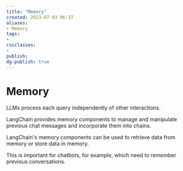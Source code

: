 ```yaml
---
title: "Memory"
created: 2023-07-03 06:37
aliases: 
- Memory
tags:
- 
cssclasses:
- 
publish:
dg-publish: true
---
```


<!-- 
tags: 
-->

<!--internal
parent:: [[notes/20230703061520 LangChain|LangChain]]
child:: [[]]
related:: [[]]
-->

<!--external
- [ ] []()
-->

# Memory

LLMs process each query independently of other interactions. 

LangChain provides memory components to manage and manipulate previous chat messages and incorporate them into chains. 

LangChain's memory components can be used to retrieve data from memory or store data in memory. 

This is important for chatbots, for example, which need to remember previous conversations.